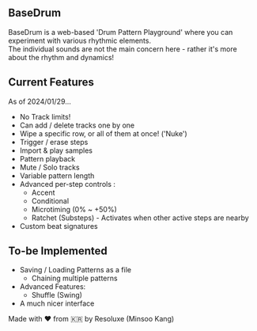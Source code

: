 ## BaseDrum
BaseDrum is a web-based 'Drum Pattern Playground' where you can experiment with various rhythmic elements.  
The individual sounds are not the main concern here - rather it's more about the rhythm and dynamics!

## Current Features
As of 2024/01/29...

- No Track limits!
- Can add / delete tracks one by one
- Wipe a specific row, or all of them at once! ('Nuke')
- Trigger / erase steps
- Import & play samples
- Pattern playback
- Mute / Solo tracks
- Variable pattern length
- Advanced per-step controls :
  - Accent
  - Conditional
  - Microtiming (0% ~ +50%)
  - Ratchet (Substeps) - Activates when other active steps are nearby
- Custom beat signatures

## To-be Implemented
- Saving / Loading Patterns as a file
  - Chaining multiple patterns
- Advanced Features:
  - Shuffle (Swing)
- A much nicer interface

Made with ❤️ from 🇰🇷 by Resoluxe (Minsoo Kang)
